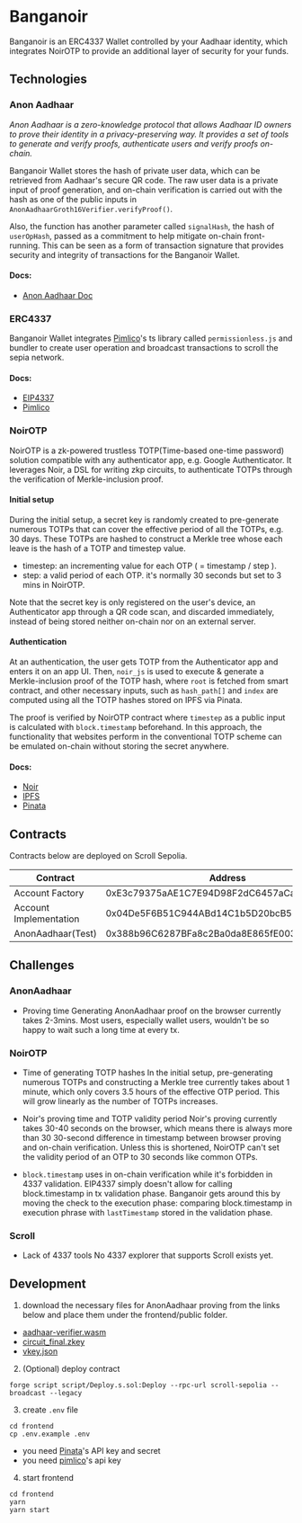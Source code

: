 # Banganoir

Banganoir is an ERC4337 Wallet controlled by your Aadhaar identity, which integrates NoirOTP to provide an additional layer of security for your funds.

## Technologies
### Anon Aadhaar

_Anon Aadhaar is a zero-knowledge protocol that allows Aadhaar ID owners to prove their identity in a privacy-preserving way. It provides a set of tools to generate and verify proofs, authenticate users and verify proofs on-chain._

Banganoir Wallet stores the hash of private user data, which can be retrieved from Aadhaar's secure QR code. The raw user data is a private input of proof generation, and on-chain verification is carried out with the hash as one of the public inputs in `AnonAadhaarGroth16Verifier.verifyProof()`.

Also, the function has another parameter called `signalHash`, the hash of `userOpHash`, passed as a commitment to help mitigate on-chain front-running. This can be seen as a form of transaction signature that provides security and integrity of transactions for the Banganoir Wallet.

#### Docs:
- [Anon Aadhaar Doc](https://github.com/anon-aadhaar/anon-aadhaar)  

### ERC4337

Banganoir Wallet integrates [Pimlico](pimlico.io)'s ts library called `permissionless.js` and bundler to create user operation and broadcast transactions to scroll the sepia network.

#### Docs:
- [EIP4337](https://eips.ethereum.org/EIPS/eip-4337)  
- [Pimlico](https://docs.pimlico.io/)  

### NoirOTP

NoirOTP is a zk-powered trustless TOTP(Time-based one-time password) solution compatible with any authenticator app, e.g. Google Authenticator. It leverages Noir, a DSL for writing zkp circuits, to authenticate TOTPs through the verification of Merkle-inclusion proof.

#### Initial setup

During the initial setup, a secret key is randomly created to pre-generate numerous TOTPs that can cover the effective period of all the TOTPs, e.g. 30 days. These TOTPs are hashed to construct a Merkle tree whose each leave is the hash of a TOTP and timestep value.

- timestep: an incrementing value for each OTP ( = timestamp / step ).
- step: a valid period of each OTP. it's normally 30 seconds but set to 3 mins in NoirOTP.

Note that the secret key is only registered on the user's device, an Authenticator app through a QR code scan, and discarded immediately, instead of being stored neither on-chain nor on an external server.

#### Authentication

At an authentication, the user gets TOTP from the Authenticator app and enters it on an app UI. Then, `noir_js` is used to execute & generate a Merkle-inclusion proof of the TOTP hash, where `root` is fetched from smart contract, and other necessary inputs, such as `hash_path[]` and `index` are computed using all the TOTP hashes stored on IPFS via Pinata.

The proof is verified by NoirOTP contract where `timestep` as a public input is calculated with `block.timestamp` beforehand. In this approach, the functionality that websites perform in the conventional TOTP scheme can be emulated on-chain without storing the secret anywhere.

#### Docs:
- [Noir](https://noir-lang.org/docs/)  
- [IPFS](docs.ipfs.io)  
- [Pinata](https://docs.pinata.cloud/introduction)  

## Contracts 

Contracts below are deployed on Scroll Sepolia.

| Contract               | Address                                    |
| ---------------------- | ------------------------------------------ |
| Account Factory        | 0xE3c79375aAE1C7E94D98F2dC6457aCa8fA0C9A47 |
| Account Implementation | 0x04De5F6B51C944ABd14C1b5D20bcB56856c08176 |
| AnonAadhaar(Test)      | 0x388b96C6287BFa8c2Ba0da8E865fE003EDBf762A |

## Challenges

### AnonAadhaar

- Proving time
  Generating AnonAadhaar proof on the browser currently takes 2-3mins. Most users, especially wallet users, wouldn't be so happy to wait such a long time at every tx.

### NoirOTP

- Time of generating TOTP hashes
  In the initial setup, pre-generating numerous TOTPs and constructing a Merkle tree currently takes about 1 minute, which only covers 3.5 hours of the effective OTP period. This will grow linearly as the number of TOTPs increases.

- Noir's proving time and TOTP validity period
  Noir's proving currently takes 30-40 seconds on the browser, which means there is always more than 30 30-second difference in timestamp between browser proving and on-chain verification. Unless this is shortened, NoirOTP can't set the validity period of an OTP to 30 seconds like common OTPs.

- `block.timestamp` uses in on-chain verification while it's forbidden in 4337 validation.
  EIP4337 simply doesn't allow for calling block.timestamp in tx validation phase. Banganoir gets around this by moving the check to the execution phase: comparing block.timestamp in execution phrase with `lastTimestamp` stored in the validation phase.

### Scroll

- Lack of 4337 tools
  No 4337 explorer that supports Scroll exists yet.

## Development

1. download the necessary files for AnonAadhaar proving from the links below and place them under the frontend/public folder.

- [aadhaar-verifier.wasm](https://d1l6t78iyuhldt.cloudfront.net/aadhaar-verifier.wasm)
- [circuit_final.zkey](https://d1l6t78iyuhldt.cloudfront.net/circuit_final.zkey)
- [vkey.json](https://d1l6t78iyuhldt.cloudfront.net/vkey.json)

2. (Optional) deploy contract

```shell
forge script script/Deploy.s.sol:Deploy --rpc-url scroll-sepolia --broadcast --legacy
```

3. create `.env` file

```shell
cd frontend
cp .env.example .env
```

- you need [Pinata](https://app.pinata.cloud/register)'s API key and secret
- you need [pimlico](https://dashboard.pimlico.io/)'s api key

4. start frontend

```shell
cd frontend
yarn
yarn start
```

